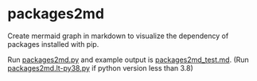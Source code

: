 # packages2md
Create mermaid graph in markdown to visualize the dependency of packages installed with pip.

Run [packages2md.py](packages2md.py) and example output is [packages2md_test.md](packages2md_test.md).
(Run [packages2md.lt-py38.py](packages2md.lt-py38.py) if python version less than 3.8)
